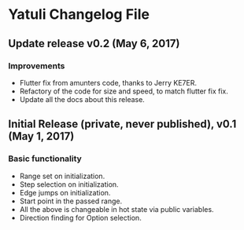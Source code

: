 # Yatuli Changelog File #

## Update release v0.2 (May 6, 2017) ##

### Improvements ###

* Flutter fix from amunters code, thanks to Jerry KE7ER.
* Refactory of the code for size and speed, to match flutter fix fix.
* Update all the docs about this release.


## Initial Release (private, never published), v0.1 (May 1, 2017) ##

### Basic functionality ###

* Range set on initialization.
* Step selection on initialization.
* Edge jumps on initialization.
* Start point in the passed range.
* All the above is changeable in hot state via public variables.
* Direction finding for Option selection.

